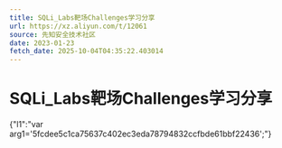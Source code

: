 ```yaml
---
title: SQLi_Labs靶场Challenges学习分享
url: https://xz.aliyun.com/t/12061
source: 先知安全技术社区
date: 2023-01-23
fetch_date: 2025-10-04T04:35:22.403014
---
```


# SQLi_Labs靶场Challenges学习分享

{"l1":"var arg1='5fcdee5c1ca75637c402ec3eda78794832ccfbde61bbf22436';"}